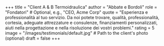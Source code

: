 
+++
title = "Client A & B Termoidraulica"
author = "Abbate e Bordoli"
role = "Fondatori" # Optional, e.g., "CEO, Acme Corp"
quote = "Esperienza e professionalità al tuo servizio. Da noi potete trovare, qualità, professionalità, cortesia, adeguate attrezzature e consulenze, finanziamenti personalizzati, aiuti nella progettazione e nella risoluzione dei vostri problemi."
rating = 5
image = "/images/testimonials/default.jpg" # Path to the client's photo (optional)
draft = false
+++
